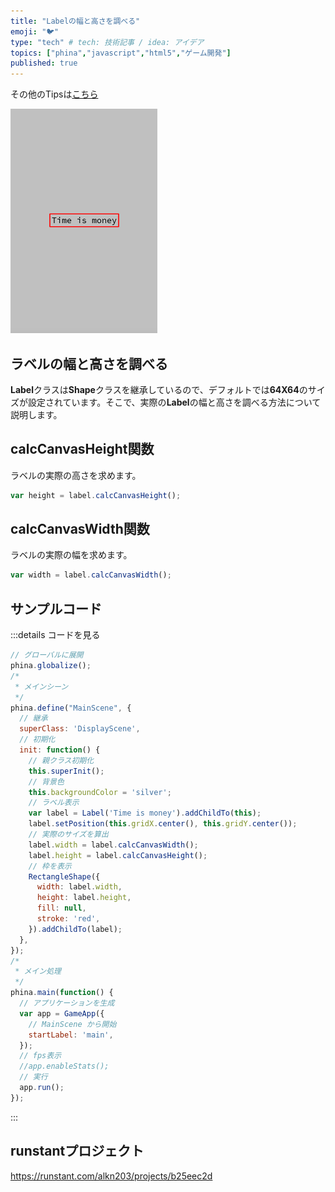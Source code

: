 ```yaml
---
title: "Labelの幅と高さを調べる"
emoji: "🐦"
type: "tech" # tech: 技術記事 / idea: アイデア
topics: ["phina","javascript","html5","ゲーム開発"]
published: true
---
```


その他のTipsは[こちら](https://zenn.dev/alkn203/articles/phina-tips-rewrite)

![change-label-width-height](/images/label-width-height.png)

## ラベルの幅と高さを調べる
**Label**クラスは**Shape**クラスを継承しているので、デフォルトでは**64X64**のサイズが設定されています。そこで、実際の**Label**の幅と高さを調べる方法について説明します。

## calcCanvasHeight関数
ラベルの実際の高さを求めます。

```js
var height = label.calcCanvasHeight();
```

## calcCanvasWidth関数
ラベルの実際の幅を求めます。

```js
var width = label.calcCanvasWidth();
```

## サンプルコード
:::details コードを見る
```js
// グローバルに展開
phina.globalize();
/*
 * メインシーン
 */
phina.define("MainScene", {
  // 継承
  superClass: 'DisplayScene',
  // 初期化
  init: function() {
    // 親クラス初期化
    this.superInit();
    // 背景色
    this.backgroundColor = 'silver';
    // ラベル表示
    var label = Label('Time is money').addChildTo(this);
    label.setPosition(this.gridX.center(), this.gridY.center());
    // 実際のサイズを算出
    label.width = label.calcCanvasWidth();
    label.height = label.calcCanvasHeight();
    // 枠を表示
    RectangleShape({
      width: label.width,
      height: label.height,
      fill: null,
      stroke: 'red',
    }).addChildTo(label);
  },
});
/*
 * メイン処理
 */
phina.main(function() {
  // アプリケーションを生成
  var app = GameApp({
    // MainScene から開始
    startLabel: 'main',
  });
  // fps表示
  //app.enableStats();
  // 実行
  app.run();
});
```
:::

## runstantプロジェクト
https://runstant.com/alkn203/projects/b25eec2d
